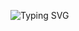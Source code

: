 
![Typing SVG](https://readme-typing-svg.demolab.com?size=30&duration=3000&color=36BCF7&lines=Hi%2C+I%27m+Jana;A+Computer+Science+Student+passionate+about+design+%26+technology;Flutter+UI%2FUX+Designer)

<!--
**Jana-alazzeh/Jana-alazzeh** is a ✨ _special_ ✨ repository because its `README.md` (this file) appears on your GitHub profile.

Here are some ideas to get you started:

- 🔭 I’m currently working on ...
- 🌱 I’m currently learning ...
- 👯 I’m looking to collaborate on ...
- 🤔 I’m looking for help with ...
- 💬 Ask me about ...
- 📫 How to reach me: ...
- 😄 Pronouns: ...
- ⚡ Fun fact: ...
-->
